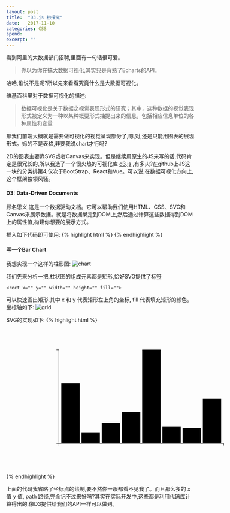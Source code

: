 ```yaml
---
layout: post
title:  "D3.js 初探究"
date:   2017-11-10
categories: CSS
spend: 
excerpt: ""
---
```


看到阿里的大数据部门招聘,里面有一句话很可爱。

> 你以为你在搞大数据可视化,其实只是背熟了Echarts的API。

哈哈,谁说不是呢?所以先来看看究竟什么是大数据可视化。

维基百科里对于数据可视化的描述:
> 数据可视化是关于数据之视觉表现形式的研究；其中，这种数据的视觉表现形式被定义为一种以某种概要形式抽提出来的信息，包括相应信息单位的各种属性和变量

那我们前端大概就是需要做可视化的视觉呈现部分了,嗯,对,还是只能用图表的展现形式。妈的不是表格,非要我说chart才行吗?

2D的图表主要靠SVG或者Canvas来实现。但是继续用原生的JS来写的话,代码肯定是很冗长的,所以我选了一个很火热的可视化库 [d3.js](https://github.com/d3/d3) ,有多火?在github上JS这一块的分类排第4,仅次于BootStrap、React和Vue。可以说,在数据可视化方向上,这个框架独领风骚。

#### D3: Data-Driven Documents
顾名思义,这是一个数据驱动文档。它可以帮助我们使用HTML、CSS、SVG和Canvas来展示数据。就是将数据绑定到DOM上,然后通过计算这些数据得到DOM上的属性值,构建你想要的展示方式。

插入如下代码即可使用:
{% highlight html %}
    <script src="https://d3js.org/d3.v4.min.js"></script>
{% endhighlight %}

#### 写一个Bar Chart
我想实现一个这样的柱形图:
![chart](http://navcd-1252873427.file.myqcloud.com/blog_img/BarChart.png)

我们先来分析一把,柱状图的组成元素都是矩形,恰好SVG提供了标签

`<rect x="" y="" width="" height="" fill="">`

可以快速画出矩形,其中 x 和 y 代表矩形左上角的坐标, fill 代表填充矩形的颜色。坐标轴如下:
![grid](http://navcd-1252873427.file.myqcloud.com/blog_img/grid.png)

SVG的实现如下:
{% highlight html %}
    <svg width="500" height="300" style="margin:50px 100px;">
        <g transform="translate(40,20)">
            <!-- X轴 -->
            <g class="axis axis--x" transform="translate(0,250)" fill="none" font-size="10" font-family="sans-serif"
               text-anchor="middle">
                <path class="domain" stroke="#000" d="M0.5,6V0.5H440.5V6"></path>
                <!-- 省略了坐标点 -->
            </g>
            <!-- Y轴 -->
            <g fill="none" font-size="10" font-family="sans-serif" text-anchor="end">
                <path class="domain" stroke="#000" d="M-6,250.5H0.5V0.5H-6"></path>
                <!-- 省略了坐标点 -->
            </g>
            <rect class="bar" x="7" y="89" width="49" height="161"></rect>
            <rect class="bar" x="61" y="221" width="49" height="29"></rect>
            <rect class="bar" x="115" y="195" width="49" height="55"></rect>
            <rect class="bar" x="169" y="166" width="49" height="84"></rect>
            <rect class="bar" x="223" y="0" width="49" height="250"></rect>
            <rect class="bar" x="277" y="205" width="49" height="45"></rect>
            <rect class="bar" x="331" y="210" width="49" height="40"></rect>
            <rect class="bar" x="385" y="130" width="49" height="120"></rect>
        </g>
    </svg>
{% endhighlight %}

上面的代码我省略了坐标点的绘制,要不然你一眼都看不见我了。而且那么多的 x 值 y 值, path 路径,完全记不过来好吗?其实在实际开发中,这些都是利用代码库计算得出的,像D3提供给我们的API一样可以做到。